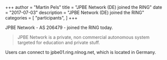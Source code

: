 +++
author = "Martin Pels"
title = "JPBE Network (DE) joined the RING"
date = "2017-07-03"
description = "JPBE Network (DE) joined the RING"
categories = [
    "participants",
]
+++

JPBE Network - AS 206479 - joined the RING today.

> JPBE Network is a private, non commercial autonomous system targeted for education and private stuff.

Users can connect to jpbe01.ring.nlnog.net, which is located in Germany.

